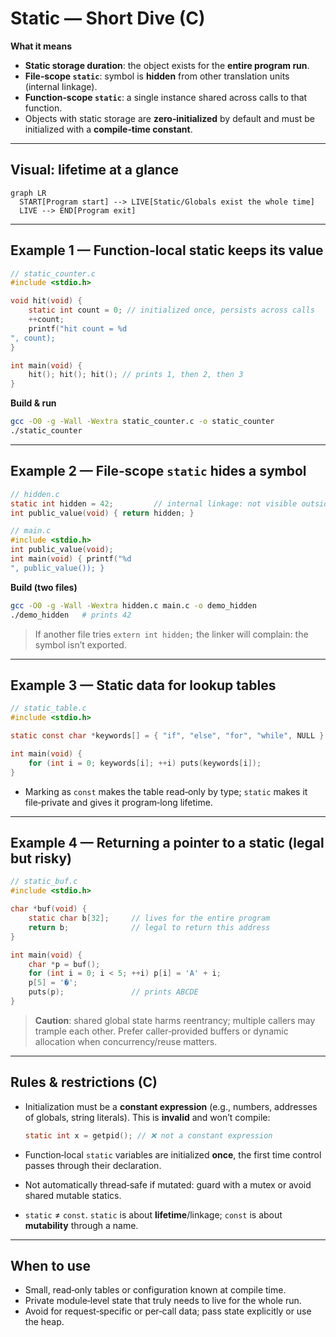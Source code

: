 # Static — Short Dive (C)

**What it means**

* **Static storage duration**: the object exists for the **entire program run**.
* **File‑scope `static`**: symbol is **hidden** from other translation units (internal linkage).
* **Function‑scope `static`**: a single instance shared across calls to that function.
* Objects with static storage are **zero‑initialized** by default and must be initialized with a **compile‑time constant**.

---

## Visual: lifetime at a glance

```mermaid
graph LR
  START[Program start] --> LIVE[Static/Globals exist the whole time]
  LIVE --> END[Program exit]
```

---

## Example 1 — Function‑local static keeps its value

```c
// static_counter.c
#include <stdio.h>

void hit(void) {
    static int count = 0; // initialized once, persists across calls
    ++count;
    printf("hit count = %d
", count);
}

int main(void) {
    hit(); hit(); hit(); // prints 1, then 2, then 3
}
```

**Build & run**

```bash
gcc -O0 -g -Wall -Wextra static_counter.c -o static_counter
./static_counter
```

---

## Example 2 — File‑scope `static` hides a symbol

```c
// hidden.c
static int hidden = 42;         // internal linkage: not visible outside this file
int public_value(void) { return hidden; }
```

```c
// main.c
#include <stdio.h>
int public_value(void);
int main(void) { printf("%d
", public_value()); }
```

**Build (two files)**

```bash
gcc -O0 -g -Wall -Wextra hidden.c main.c -o demo_hidden
./demo_hidden   # prints 42
```

> If another file tries `extern int hidden;` the linker will complain: the symbol isn’t exported.

---

## Example 3 — Static data for lookup tables

```c
// static_table.c
#include <stdio.h>

static const char *keywords[] = { "if", "else", "for", "while", NULL };

int main(void) {
    for (int i = 0; keywords[i]; ++i) puts(keywords[i]);
}
```

* Marking as `const` makes the table read‑only by type; `static` makes it file‑private and gives it program‑long lifetime.

---

## Example 4 — Returning a pointer to a static (legal but risky)

```c
// static_buf.c
#include <stdio.h>

char *buf(void) {
    static char b[32];     // lives for the entire program
    return b;              // legal to return this address
}

int main(void) {
    char *p = buf();
    for (int i = 0; i < 5; ++i) p[i] = 'A' + i;
    p[5] = '�';
    puts(p);               // prints ABCDE
}
```

> **Caution**: shared global state harms reentrancy; multiple callers may trample each other. Prefer caller‑provided buffers or dynamic allocation when concurrency/reuse matters.

---

## Rules & restrictions (C)

* Initialization must be a **constant expression** (e.g., numbers, addresses of globals, string literals). This is **invalid** and won’t compile:

  ```c
  static int x = getpid(); // ❌ not a constant expression
  ```
* Function‑local `static` variables are initialized **once**, the first time control passes through their declaration.
* Not automatically thread‑safe if mutated: guard with a mutex or avoid shared mutable statics.
* `static` ≠ `const`. `static` is about **lifetime**/linkage; `const` is about **mutability** through a name.

---

## When to use

* Small, read‑only tables or configuration known at compile time.
* Private module‑level state that truly needs to live for the whole run.
* Avoid for request‑specific or per‑call data; pass state explicitly or use the heap.
